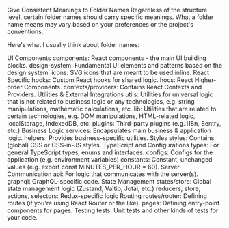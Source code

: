Give Consistent Meanings to Folder Names
Regardless of the structure level, certain folder names should carry specific meanings. What a folder name means may vary based on your preferences or the project's conventions.

Here's what I usually think about folder names:

UI Components
components: React components - the main UI building blocks.
design-system: Fundamental UI elements and patterns based on the design system.
icons: SVG icons that are meant to be used inline.
React Specific
hooks: Custom React hooks for shared logic.
hocs: React Higher-order Components.
contexts/providers: Contains React Contexts and Providers.
Utilities & External Integrations
utils: Utilities for universal logic that is not related to business logic or any technologies, e.g. string manipulations, mathematic calculations, etc.
lib: Utilities that are related to certain technologies, e.g. DOM manipulations, HTML-related logic, localStorage, IndexedDB, etc.
plugins: Third-party plugins (e.g. i18n, Sentry, etc.)
Business Logic
services: Encapsulates main business & application logic.
helpers: Provides business-specific utilities.
Styles
styles: Contains (global) CSS or CSS-in-JS styles.
TypeScript and Configurations
types: For general TypeScript types, enums and interfaces.
configs: Configs for the application (e.g. environment variables)
constants: Constant, unchanged values (e.g. export const MINUTES_PER_HOUR = 60).
Server Communication
api: For logic that communicates with the server(s).
graphql: GraphQL-specific code.
State Management
states/store: Global state management logic (Zustand, Valtio, Jotai, etc.)
reducers, store, actions, selectors: Redux-specific logic
Routing
routes/router: Defining routes (if you're using React Router or the like).
pages: Defining entry-point components for pages.
Testing
tests: Unit tests and other kinds of tests for your code.